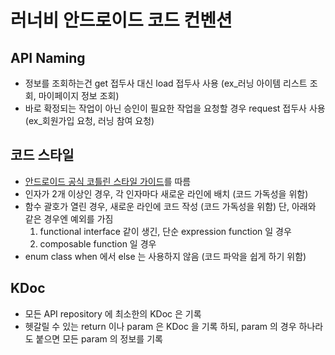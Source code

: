 # 러너비 안드로이드 코드 컨벤션

## API Naming

- 정보를 조회하는건 get 접두사 대신 load 접두사 사용
  (ex_러닝 아이템 리스트 조회, 마이페이지 정보 조회)
- 바로 확정되는 작업이 아닌 승인이 필요한 작업을 요청할 경우 request 접두사 사용
  (ex_회원가입 요청, 러닝 참여 요청)

## 코드 스타일

- [안드로이드 공식 코틀린 스타일 가이드](https://developer.android.com/kotlin/style-guide)를 따름
- 인자가 2개 이상인 경우, 각 인자마다 새로운 라인에 배치 (코드 가독성을 위함)
- 함수 괄호가 열린 경우, 새로운 라인에 코드 작성 (코드 가독성을 위함)
  단, 아래와 같은 경우엔 예외를 가짐
    1. functional interface 같이 생긴, 단순 expression function 일 경우
    2. composable function 일 경우
- enum class when 에서 else 는 사용하지 않음 (코드 파악을 쉽게 하기 위함)

## KDoc

- 모든 API repository 에 최소한의 KDoc 은 기록
- 헷갈릴 수 있는 return 이나 param 은 KDoc 을 기록 하되, param 의 경우 하나라도 붙으면 모든 param 의 정보를 기록